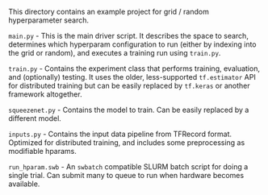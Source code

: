 This directory contains an example project for grid / random hyperparameter search.

`main.py` - This is the main driver script. It describes the space to search, determines which hyperparam configuration to run (either by indexing into the grid or random), and executes a training run using `train.py`.

`train.py` - Contains the experiment class that performs training, evaluation, and (optionally) testing. It uses the older, less-supported `tf.estimator` API for distributed training but can be easily replaced by `tf.keras` or another framework altogether.

`squeezenet.py` - Contains the model to train. Can be easily replaced by a different model.

`inputs.py` - Contains the input data pipeline from TFRecord format. Optimized for distributed training, and includes some preprocessing as modifiable hparams.

`run_hparam.swb` - An `swbatch` compatible SLURM batch script for doing a single trial. Can submit many to queue to run when hardware becomes available.
